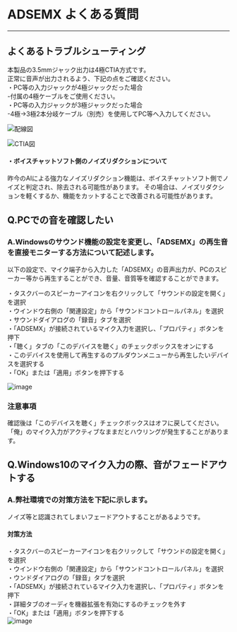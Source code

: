 # ADSEMX よくある質問

---

## よくあるトラブルシューティング

本製品の3.5mmジャック出力は4極CTIA方式です。   
正常に音声が出力されるよう、下記の点をご確認ください。   
・PC等の入力ジャックが4極ジャックだった場合    
-付属の4極ケーブルをご使用ください。   
・PC等の入力ジャックが3極ジャックだった場合   
-4極→3極2本分岐ケーブル（別売）を使用してPC等へ入力してください。  

![配線図](https://sp-ao.shortpixel.ai/client/to_auto,q_glossy,ret_img,w_1000/https://bit-trade-one.co.jp/wp/wp-content/uploads/2023/04/%E6%8E%A5%E7%B6%9A%E5%9B%B3.jpg)

![CTIA図](https://sp-ao.shortpixel.ai/client/to_auto,q_glossy,ret_img,w_800/https://bit-trade-one.co.jp/wp/wp-content/uploads/2023/04/ADSEMX-%E4%B8%AD%E7%B4%99G_130x297mm%EF%BC%8F%E4%B8%8A107%E6%8A%98_FIX-OL.png)

#### ・ボイスチャットソフト側のノイズリダクションについて
昨今のAIによる強力なノイズリダクション機能は、ボイスチャットソフト側でノイズと判定され、除去される可能性があります。
その場合は、ノイズリダクションを軽くするか、機能をカットすることで改善される可能性があります。


## Q.PCでの音を確認したい
  
### A.Windowsのサウンド機能の設定を変更し、「ADSEMX」の再生音を直接モニターする方法について記述します。  
  
以下の設定で、マイク端子から入力した「ADSEMX」の音声出力が、PCのスピーカー等から再生することができ、音量、音質等を確認することができます。  
  
・タスクバーのスピーカーアイコンを右クリックして「サウンドの設定を開く」を選択  
・ウインドウ右側の「関連設定」から「サウンドコントロールパネル」を選択  
・サウンドダイアログの「録音」タブを選択  
・「ADSEMX」が接続されているマイク入力を選択し、「プロパティ」ボタンを押下  
・「聴く」タブの「このデバイスを聴く」のチェックボックスをオンにする  
・このデバイスを使用して再生するのプルダウンメニューから再生したいデバイスを選択する  
・「OK」または「適用」ボタンを押下する  

![image](https://github.com/bit-trade-one/ADSEMX/assets/85532743/ea42454b-f549-4ffc-86b4-0afc857948f2)


### 注意事項
確認後は「このデバイスを聴く」チェックボックスはオフに戻してください。「俺」のマイク入力がアクティブなままだとハウリングが発生することがあります。  

## Q.Windows10のマイク入力の際、音がフェードアウトする

### A.弊社環境での対策方法を下記に示します。
ノイズ等と認識されてしまいフェードアウトすることがあるようです。

#### 対策方法
・タスクバーのスピーカーアイコンを右クリックして「サウンドの設定を開く」を選択  
・ウインドウ右側の「関連設定」から「サウンドコントロールパネル」を選択  
・ウンドダイアログの「録音」タブを選択  
・「ADSEMX」が接続されているマイク入力を選択し、「プロパティ」ボタンを押下  
・詳細タブのオーディを機器拡張を有効にするのチェックを外す  
・「OK」または「適用」ボタンを押下する  
![image](https://github.com/bit-trade-one/ADSEMX/assets/85532743/54b7854e-d499-431a-ae68-d5124906925b)

